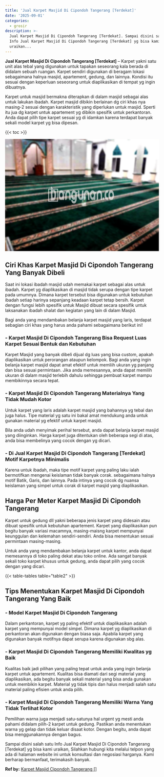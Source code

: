 ```yaml
---
title: 'Jual Karpet Masjid Di Cipondoh Tangerang [Terdekat]'
date: '2025-09-01'
categories:
  - grosir
description: >-
  Jual Karpet Masjid Di Cipondoh Tangerang [Terdekat]. Sampai disini salah satu
  Info Jual Karpet Masjid Di Cipondoh Tangerang [Terdekat] yg bisa kami
  uraikan...
---
```


**Jual Karpet Masjid Di Cipondoh Tangerang \[Terdekat\]** – Karpet yakni satu unit alas tebal yang digunakan untuk tapakan seseorang kala berada di didalam sebuah ruangan. Karpet sendiri digunakan di beragam lokasi sebagaimana halnya masjid, apartement, gedung, dan lainnya. Kondisi itu sesuai dengan keperluan seseorang untuk diaplikasikan di tempat yg ingin dibuatnya.

Karpet untuk masjid bermakna diterapkan di dalam masjid sebagai alas untuk lakukan ibadah. Karpet masjid dibikin berlainan dg ciri khas nya masing-2 sesuai dengan karakteristik yang diperlukan untuk masjid. Sperti itu jua dg karpet untuk apartement yg dibikin spesifik untuk perkantoran. Anda dapat pilih tipe karpet sesuai yg di idamkan karena terdapat banyak sekali model karpet yg bisa dipesan.

{{< toc >}}

![Jual Karpet Masjid Di Cipondoh Tangerang [Terdekat]](/images/grosir-karpet-murah-40.png)

## Ciri Khas Karpet Masjid Di Cipondoh Tangerang Yang Banyak Dibeli

Saat ini lokasi ibadah masjid udah memakai karpet sebagai alas untuk ibadah. Karpet yg diaplikasikan di masjid tidak serupa dengan tipe karpet pada umumnya. Dimana karpet tersebut bisa digunakan untuk kebutuhan ibadah setiap harinya sepanjang keadaan karpet tetap bersih. Karpet dengan fungsi lebih spesifik untuk Masjid dibuat secara spesifik untuk laksanakan ibadah shalat dan kegiatan yang lain di dalam Masjid.

Bagi anda yang mendambakan belanja karpet masjid yang laris, terdapat sebagian ciri khas yang harus anda pahami sebagaimana berikut ini!

### \- Karpet Masjid Di Cipondoh Tangerang Bisa Request Luas Karpet Sesuai Bentuk dan Kebutuhan

Karpet Masjid yang banyak dibeli dijual dg luas yang bisa custom, apakah diaplikasikan untuk perorangan ataupun kelompok. Bagi anda yang ingin belanja karpet masjid dapat amat efektif untuk memliih ukuran yg panjang dan bisa sesuai permintaan. Jika anda memesannya, anda dapat memilih ukuran di dalam masjid terlebih dahulu sehingga pembuat karpet mampu membikinnya secara tepat.

### \- Karpet Masjid Di Cipondoh Tangerang Materialnya Yang Tidak Mudah Kotor

Untuk karpet yang laris adalah karpet masjid yang bahannya yg tebal dan juga halus. Tipe material yg satu ini bakal amat mendukung anda untuk gunakan material yg efektif untuk karpet masjid.

Bila anda udah menyimak perihal tersebut, anda dapat belanja karpet masjid yang diinginkan. Harga karpet juga ditentukan oleh beberapa segi di atas, anda bisa membelinya yang cocok dengan yg dicari.

### \- Di Jual Karpet Masjid Di Cipondoh Tangerang \[Terdekat\] Motif Karpetnya Minimalis

Karena untuk ibadah, maka tipe motif karpet yang paling laku ialah bermotifkan mengenai keislaman tidak banyak corak. sebagaimana halnya motif Batik, Garis, dan lainnya. Pada intinya yang cocok dg nuansa keislaman yang simpel untuk corak di karpet masjid yang diaplikasikan.

## Harga Per Meter Karpet Masjid Di Cipondoh Tangerang

Karpet untuk gedung dll yakni beberapa jenis karpet yang didesain atau dibuat spesifik untuk kebutuhan apartement. Karpet yang diaplikasikan pun begitu banyak variasi macamnya, masing-maisng karpet mempunyai keunggulan dan kelemahan sendiri-sendiri. Anda bisa menentukan sesuai permintaan masing-masing.

Untuk anda yang mendambakan belanja karpet untuk kantor, anda dapat memesannya di toko paling dekat atau toko online. Ada sangat banyak sekali toko karpet khusus untuk gedung, anda dapat pilih yang cocok dengan yang dicari.

{{< table-tables table="table2" >}}

## Tips Menentukan Karpet Masjid Di Cipondoh Tangerang Yang Baik

### \- Model Karpet Masjid Di Cipondoh Tangerang

Dalam perkantoran, karpet yg paling efektif untuk diaplikasikan adalah karpet yang mempunyai model simpel. Dimana karpet yg diaplikasikan di perkantoran akan digunakan dengan biasa saja. Apabila karpet yang digunakan banyak motifnya dapat serupa karena digunakan sbg alas.

### \- Karpet Masjid Di Cipondoh Tangerang Memiliki Kwalitas yg Baik

Kualitas baik jadi pilihan yang paling tepat untuk anda yang ingin belanja karpet untuk apartement. Kualitas bisa diamati dari segi material yang diaplikasikan, ada begitu banyak sekali material yang bisa anda gunakan untuk membikin karpet. Material yg tidak tipis dan halus menjadi salah satu material paling efisien untuk anda pilih.

### \- Karpet Masjid Di Cipondoh Tangerang Memiliki Warna Yang Tidak Terlihat Kotor

Pemilihan warna juga menjadi satu-satunya hal urgent yg mesti anda pahami didalam pilih-2 karpet untuk gedung. Pastikan anda menentukan warna yg gelap dan tidak keluar disaat kotor. Dengan begitu, anda dapat bisa menggunakannya dengan bagus.

Sampai disini salah satu Info Jual Karpet Masjid Di Cipondoh Tangerang \[Terdekat\] yg bisa kami uraikan, Silahkan hubungi kita melalui telpon yang ada di halaman website ini untuk konsultasi dan negosiasi harganya. Kami berharap bermanfaat, terimakasih banyak.

**Ref by:**  [Karpet Masjid Cipondoh Tangerang []](https://id.wikipedia.org/wiki/Karpet)
